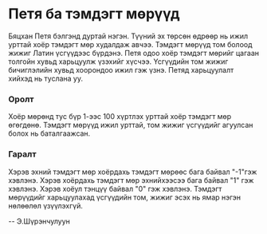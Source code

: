 Петя ба тэмдэгт мөрүүд
======================
Бяцхан Петя бэлгэнд дуртай нэгэн. Түүний эх төрсөн өдрөөр нь ижил урттай хоёр
тэмдэгт мөр худалдаж авчээ. Тэмдэгт мөрүүд том болоод жижиг Латин үсгүүдээс
бүрдэнэ. Петя одоо хоёр тэмдэгт мөрийг цагаан толгойн хувьд харьцуулж үзэхийг хүсчээ.
Үсгүүдийн том жижиг бичиглэлийн хувьд хоорондоо ижил гэж үзнэ. Петяд харьцуулалт
хийхэд нь туслана уу.


### Оролт
Хоёр мөрөнд тус бүр $1$-ээс $100$ хүртлэх урттай хоёр тэмдэгт мөр өгөгдөнө. Тэмдэгт
мөрүүд ижил урттай, том жижиг үсгүүдийг агуулсан болох нь баталгаажсан.


### Гаралт
Хэрэв эхний тэмдэгт мөр хоёрдахь тэмдэгт мөрөөс бага байвал "-1"гэж хэвлэнэ.
Хэрэв хоёрдахь тэмдэгт мөр эхнийхээсээ бага байвал "1" гэж хэвлэнэ. Хэрэв хоёул
тэнцүү байвал "0" гэж хэвлэнэ. Тэмдэгт мөрүүдийг харьцуулахад үсгүүдийн том, жижиг эсэх нь
ямар нэгэн нөлөөлөл үзүүлэхгүй.

-- Э.Шүрэнчулуун
